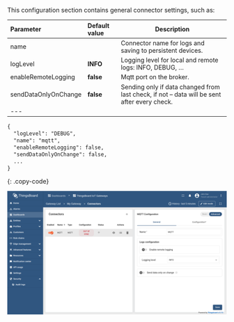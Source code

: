 This configuration section contains general connector settings, such as:

| **Parameter**         | **Default value** | **Description**                                                                             |
|:----------------------|:------------------|---------------------------------------------------------------------------------------------
| name                  |                   | Connector name for logs and saving to persistent devices.                                   |
| logLevel              | **INFO**          | Logging level for local and remote logs: INFO, DEBUG, …                                     |
| enableRemoteLogging   | **false**         | Mqtt port on the broker.                                                                    |
| sendDataOnlyOnChange  | **false**         | Sending only if data changed from last check, if not – data will be sent after every check. |
| ---                  

```text
{
  "logLevel": "DEBUG",
  "name": "mqtt",
  "enableRemoteLogging": false,
  "sendDataOnlyOnChange": false,
  ...
}
```
{: .copy-code}

![image](/images/gateway/mqtt-connector/general-basic-section-advanced-1-ce.png)
